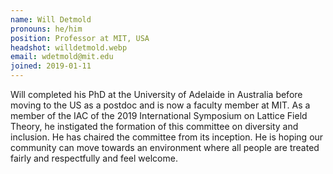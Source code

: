 ```yaml
---
name: Will Detmold
pronouns: he/him
position: Professor at MIT, USA
headshot: willdetmold.webp
email: wdetmold@mit.edu
joined: 2019-01-11
---
```

Will completed his PhD at the University of Adelaide in Australia before moving to the US as a postdoc and is now a faculty member at MIT. As a member of the IAC of the 2019 International Symposium on Lattice Field Theory, he instigated the formation of this committee on diversity and inclusion. He has chaired the committee from its inception. He is hoping our community can move towards an environment where all people are treated fairly and respectfully and feel welcome.
